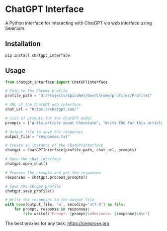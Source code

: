 # ChatGPT Interface

A Python interface for interacting with ChatGPT via web interface using Selenium.

## Installation

```
pip install chatgpt_interface
```

## Usage

```python
from chatgpt_interface import ChatGPTInterface

# Path to the Chrome profile
profile_path = "D:/Projects/SpicaNet/Dev/Chrome/profiles/Profile1"

# URL of the ChatGPT web interface
chat_url = "https://chatgpt.com/"

# List of prompts for the ChatGPT model
prompts = ["Write article about Chocolate", "Write FAQ for this article", "Write meta description for this article"]

# Output file to save the responses
output_file = "responses.txt"

# Create an instance of the ChatGPTInterface
chatgpt = ChatGPTInterface(profile_path, chat_url, prompts)

# Open the chat interface
chatgpt.open_chat()

# Process the prompts and get the responses
responses = chatgpt.process_prompts()

# Save the Chrome profile
chatgpt.save_profile()

# Write the responses to the output file
with open(output_file, 'w', encoding='utf-8') as file:
    for prompt, response in responses:
        file.write(f"Prompt: {prompt}\nResponse: {response}\n\n")
```

The best proxies for any task: https://oneproxy.pro
